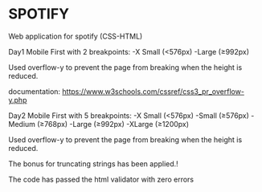 # SPOTIFY

Web application for spotify (CSS-HTML)

Day1 
Mobile First with 2 breakpoints: 
-X Small (<576px)
-Large (≥992px)

Used overflow-y to prevent the page from breaking when the height is reduced.

documentation:
https://www.w3schools.com/cssref/css3_pr_overflow-y.php


Day2 
Mobile First with 5 breakpoints: 
-X Small (<576px)
-Small (≥576px)
-Medium (≥768px)
-Large (≥992px)
-XLarge (≥1200px)

Used overflow-y to prevent the page from breaking when the height is reduced.
 
 The bonus for truncating strings has been applied.!


The code has passed the html validator with zero errors